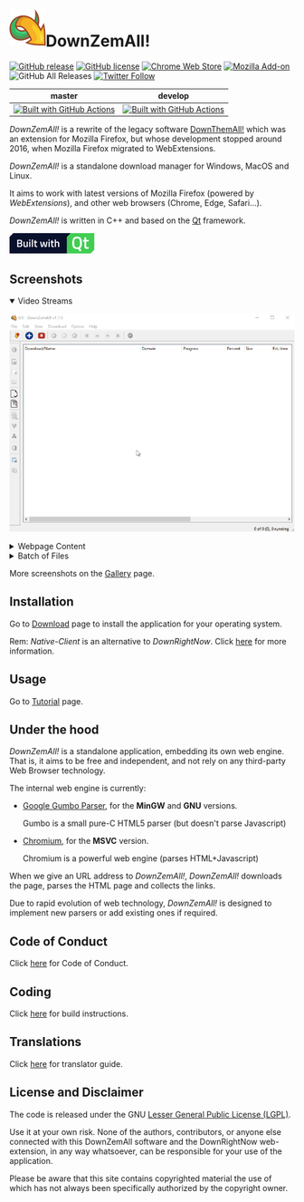 <img align="left" src="./src/resources/logo/icon64.png">

# DownZemAll!

[![GitHub release](https://img.shields.io/github/v/release/setvisible/downzemall.svg)](../../releases/latest)
[![GitHub license](https://img.shields.io/github/license/setvisible/downzemall.svg)](LICENSE) 
[![Chrome Web Store](https://img.shields.io/chrome-web-store/users/modofbhnhlagjmejdbalnijgncppjeio?label=users&logo=google)](https://chrome.google.com/webstore/detail/down-right-now/modofbhnhlagjmejdbalnijgncppjeio "Google Chrome Add-on")
[![Mozilla Add-on](https://img.shields.io/amo/users/down-right-now?label=users&logo=mozilla)](https://addons.mozilla.org/firefox/addon/down-right-now/ "Mozilla Firefox Add-on")
![GitHub All Releases](https://img.shields.io/github/downloads/setvisible/DownZemAll/total)
[![Twitter Follow](https://img.shields.io/twitter/follow/downzemall?label=Follow)](https://twitter.com/downzemall)


| master | develop |
|---------|-----------|
| [![Built with GitHub Actions](https://github.com/setvisible/downzemall/actions/workflows/deployment.yml/badge.svg?branch=master)](https://github.com/setvisible/DownZemAll/actions "Go to GitHub Actions") | [![Built with GitHub Actions](https://github.com/setvisible/downzemall/actions/workflows/deployment.yml/badge.svg?branch=develop)](https://github.com/setvisible/DownZemAll/actions "Go to GitHub Actions") |


*DownZemAll!* is a rewrite of the legacy software [DownThemAll!](https://en.wikipedia.org/wiki/DownThemAll! "https://en.wikipedia.org/wiki/DownThemAll!") which was an extension for Mozilla Firefox, but whose development stopped around 2016, when Mozilla Firefox migrated to WebExtensions.

*DownZemAll!* is a standalone download manager for Windows, MacOS and Linux. 

It aims to work with latest versions of Mozilla Firefox (powered by *WebExtensions*), and other web browsers (Chrome, Edge, Safari...). 

*DownZemAll!* is written in C++ and based on the [Qt](https://www.qt.io/ "https://www.qt.io/") framework.

[![Built with Qt](./screenshots/built_with_qt.png)](https://www.qt.io/ "Go to Qt official site - www.qt.io")


## Screenshots

<details open="">
<summary>Video Streams</summary>

![Video Download](./screenshots/anim_youtube.gif)

</details>
<details>
<summary>Webpage Content</summary>

![WebPage](./screenshots/anim_01.gif)

</details>
<details>
<summary>Batch of Files</summary>

![Batch](./screenshots/anim_02.gif)

</details>

More screenshots on the [Gallery](https://setvisible.github.io/DownZemAll/category/screenshots.html "Go to Screenshots page") page.


## Installation

Go to [Download](https://setvisible.github.io/DownZemAll/category/download.html) page to install the application for your operating system.

Rem: *Native-Client* is an alternative to *DownRightNow*. Click [here](NativeClient.md "NativeClient.md") for more information.


## Usage

Go to [Tutorial](https://setvisible.github.io/DownZemAll/category/tutorial.html) page.

## Under the hood

*DownZemAll!* is a standalone application, embedding its own web engine. That is, it aims to be free and independent, and not rely on any third-party Web Browser technology.

The internal web engine is currently:

* [Google Gumbo Parser](https://github.com/google/gumbo-parser "https://github.com/google/gumbo-parser"), for the **MinGW** and **GNU** versions. 

     Gumbo is a small pure-C HTML5 parser (but doesn't parse Javascript)

* [Chromium](https://fr.wikipedia.org/wiki/Chromium "https://fr.wikipedia.org/wiki/Chromium"), for the **MSVC** version.

     Chromium is a powerful web engine (parses HTML+Javascript)

When we give an URL address to *DownZemAll!*, *DownZemAll!* downloads the page, parses the HTML page and collects the links.

Due to rapid evolution of web technology, *DownZemAll!* is designed to implement new parsers or add existing ones if required.


## Code of Conduct

Click [here](CODE_OF_CONDUCT.md "CODE_OF_CONDUCT.md") for Code of Conduct.


## Coding

Click [here](CONTRIBUTING.md "CONTRIBUTING.md") for build instructions.


## Translations

Click [here](TRANSLATORS.md "TRANSLATORS.md") for translator guide.


## License and Disclaimer

The code is released under the GNU [Lesser General Public License (LGPL)](LICENSE "LICENSE").

Use it at your own risk. None of the authors, contributors, or anyone else connected with this DownZemAll software and the DownRightNow web-extension, in any way whatsoever, can be responsible for your use of the application. 

Please be aware that this site contains copyrighted material the use of which has not always been specifically authorized by the copyright owner.

